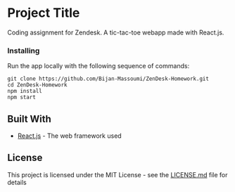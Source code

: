 # Project Title

Coding assignment for Zendesk. A tic-tac-toe webapp made with React.js.

### Installing

Run the app locally with the following sequence of commands:

```
git clone https://github.com/Bijan-Massoumi/ZenDesk-Homework.git
cd ZenDesk-Homework
npm install
npm start
```

## Built With

* [React.js](https://reactjs.org/) - The web framework used

## License

This project is licensed under the MIT License - see the [LICENSE.md](LICENSE.md) file for details
